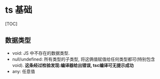 # ts 基础

[TOC]

## 数据类型

* void: JS 中不存在的数据类型.
* null/undefined: 所有类型的子类型, 将这俩值赋值给任何类型都可(特别包含void). **这条经过检验发现:编译器给出错误, tsc编译可无提示成功**
* any: 任意值

